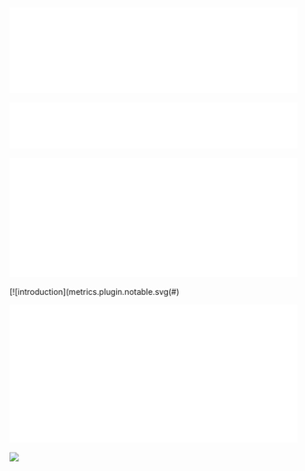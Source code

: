 [![introduction](metrics.plugin.introduction.svg)](#)

[![introduction](metrics.plugin.habits.facts.svg)](#)

[![introduction](metrics.plugin.isocalendar.svg)](#)

[![introduction](metrics.plugin.notable.svg(#)

[![introduction](metrics.plugin.wakatime.svg)](#)

[![](https://visitcount.itsvg.in/api?id=owengaspard&label=Profile%20Views&color=1&icon=3&pretty=true)](#)
